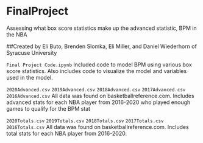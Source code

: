 # FinalProject
  Assessing what box score statistics make up the advanced statistic, BPM in the NBA 

##Created by Eli Buto, Brenden Slomka, Eli Miller, and Daniel Wiederhorn of Syracuse University

`Final Project Code.ipynb`
Included code to model BPM using various box score statistics. Also includes code to visualize the model and variables used in the model.

`2020Advanced.csv`
`2019Advanced.csv`
`2018Advanced.csv`
`2017Advanced.csv`
`2016Advanced.csv`
All data was found on basketballreference.com. Includes advanced stats for each NBA player from 2016-2020 who played enough games to qualify for the BPM stat

`2020Totals.csv`
`2019Totals.csv`
`2018Totals.csv`
`2017Totals.csv`
`2016Totals.csv`
All data was found on basketballreference.com. Includes total stats for each NBA player from 2016-2020.